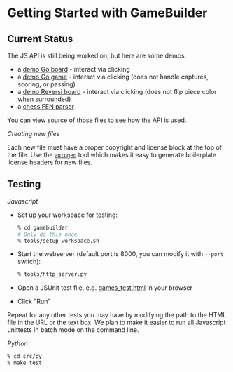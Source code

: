 Getting Started with GameBuilder
================================

Current Status
--------------

The JS API is still being worked on, but here are some demos:

* a [demo Go board](https://mbrukman.github.io/game-builder/demo/go_board.html) -
  interact via clicking
* a [demo Go game](https://mbrukman.github.io/game-builder/demo/go_game.html) -
  interact via clicking (does not handle captures, scoring, or passing)
* a [demo Reversi board](https://mbrukman.github.io/game-builder/demo/reversi_board.html) -
  interact via clicking (does not flip piece color when surrounded)
* a [chess FEN parser](https://mbrukman.github.io/game-builder/demo/chess_fen.html)

You can view source of those files to see how the API is used.

*Creating new files*

Each new file must have a proper copyright and license block at the top of the
file. Use the [`autogen`](https://github.com/mbrukman/autogen) tool which makes
it easy to generate boilerplate license headers for new files.

Testing
-------

*Javascript*

* Set up your workspace for testing:

  ```bash
  % cd gamebuilder
  # Only do this once
  % tools/setup_workspace.sh
  ```

* Start the webserver (default port is 8000, you can modify it with `--port` switch):

  ```bash
  % tools/http_server.py
  ```

* Open a JSUnit test file, e.g.
  [games_test.html](http://localhost:8000/third_party/jsunit/testRunner.html?testpage=/tests/js/games/games_test.html)
  in your browser

* Click "Run"

Repeat for any other tests you may have by modifying the path to the HTML file
in the URL or the text box. We plan to make it easier to run all Javascript
unittests in batch mode on the command line.

*Python*

```bash
% cd src/py
% make test
```
